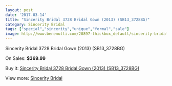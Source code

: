 ```yaml
---
layout: post
date: '2017-03-14'
title: "Sincerity Bridal 3728 Bridal Gown (2013) (SB13_3728BG)"
category: Sincerity Bridal
tags: ["special","sincerity","unique","formal","sale"]
image: http://www.benemulti.com/20897-thickbox_default/sincerity-bridal-3728-bridal-gown-2013-sb133728bg.jpg
---
```

Sincerity Bridal 3728 Bridal Gown (2013) (SB13_3728BG)

On Sales: **$369.99**
<a href="https://www.benemulti.com/en/sincerity-bridal/7826-sincerity-bridal-3728-bridal-gown-2013-sb133728bg.html"><amp-img layout="responsive" width="600" height="600" src="//www.benemulti.com/20897-thickbox_default/sincerity-bridal-3728-bridal-gown-2013-sb133728bg.jpg" alt="Sincerity Bridal 3728 Bridal Gown (2013) (SB13_3728BG) 0" /></a>
<a href="https://www.benemulti.com/en/sincerity-bridal/7826-sincerity-bridal-3728-bridal-gown-2013-sb133728bg.html"><amp-img layout="responsive" width="600" height="600" src="//www.benemulti.com/20899-thickbox_default/sincerity-bridal-3728-bridal-gown-2013-sb133728bg.jpg" alt="Sincerity Bridal 3728 Bridal Gown (2013) (SB13_3728BG) 1" /></a>
<a href="https://www.benemulti.com/en/sincerity-bridal/7826-sincerity-bridal-3728-bridal-gown-2013-sb133728bg.html"><amp-img layout="responsive" width="600" height="600" src="//www.benemulti.com/20898-thickbox_default/sincerity-bridal-3728-bridal-gown-2013-sb133728bg.jpg" alt="Sincerity Bridal 3728 Bridal Gown (2013) (SB13_3728BG) 2" /></a>

Buy it: [Sincerity Bridal 3728 Bridal Gown (2013) (SB13_3728BG)](https://www.benemulti.com/en/sincerity-bridal/7826-sincerity-bridal-3728-bridal-gown-2013-sb133728bg.html "Sincerity Bridal 3728 Bridal Gown (2013) (SB13_3728BG)")

View more: [Sincerity Bridal](https://www.benemulti.com/en/63-sincerity-bridal "Sincerity Bridal")